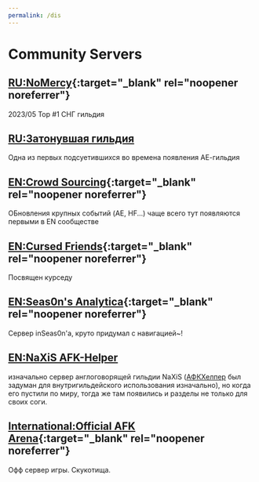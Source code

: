 ```yaml
---
permalink: /dis
---
```


# Community Servers

## [RU:NoMercy](https://discord.gg/nom3rcy){:target="_blank" rel="noopener noreferrer"}

 2023/05 Top #1 СНГ гильдия

## [RU:Затонувшая гильдия](https://discord.gg/NFqvgcX3ak)

Одна из первых подсуетившихся во времена появления АЕ-гильдия

## [EN:Crowd Sourcing](https://discord.gg/EYtHQVWSyn){:target="_blank" rel="noopener noreferrer"}

ОБновления крупных событий (AE, HF...) чаще всего тут появляются первыми в EN сообществе

## [EN:Cursed Friends](https://discord.gg/5neB6RzAHv){:target="_blank" rel="noopener noreferrer"}

Посвящен курседу

## [EN:Seas0n's Analytica](https://discord.gg/n8mutNttdZ){:target="_blank" rel="noopener noreferrer"}

Сервер inSeas0n'a, круто придумал с навигацией~!

## [EN:NaXiS AFK-Helper](https://discord.com/invite/H6NY2hG)

 изначально сервер англоговорящей гильдии  NaXiS ([АФКХелпер](https://afkhelper.nax.is/) был задуман для внутригильдейского использования изначально), но когда его пустили по миру, тогда же там появились и разделы не только для своих соги.

## [International:Official AFK Arena](https://discord.gg/afkarena){:target="_blank" rel="noopener noreferrer"}

Офф сервер игры. Скукотища.